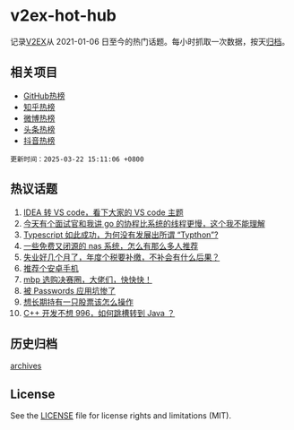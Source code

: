 # v2ex-hot-hub

 记录[V2EX](https://www.v2ex.com/)从 2021-01-06 日至今的热门话题。每小时抓取一次数据，按天[归档](archives)。
 
 ## 相关项目

- [GitHub热榜](https://github.com/lonnyzhang423/github-hot-hub)
- [知乎热榜](https://github.com/lonnyzhang423/zhihu-hot-hub)
- [微博热榜](https://github.com/lonnyzhang423/weibo-hot-hub)
- [头条热榜](https://github.com/lonnyzhang423/toutiao-hot-hub)
- [抖音热榜](https://github.com/lonnyzhang423/douyin-hot-hub)


 `更新时间：2025-03-22 15:11:06 +0800`

## 热议话题

1. [IDEA 转 VS code，看下大家的 VS code 主题](https://www.v2ex.com/t/1120166)
1. [今天有个面试官和我讲 go 的协程比系统的线程更慢，这个我不能理解](https://www.v2ex.com/t/1120244)
1. [Typescript 如此成功，为何没有发展出所谓 “Typthon”?](https://www.v2ex.com/t/1120232)
1. [一些免费又闭源的 nas 系统，怎么有那么多人推荐](https://www.v2ex.com/t/1120264)
1. [失业好几个月了，年度个税要补缴，不补会有什么后果？](https://www.v2ex.com/t/1120275)
1. [推荐个安卓手机](https://www.v2ex.com/t/1120210)
1. [mbp 选购决赛圈，大佬们，快快快！](https://www.v2ex.com/t/1120231)
1. [被 Passwords 应用坑惨了](https://www.v2ex.com/t/1120176)
1. [想长期持有一只股票该怎么操作](https://www.v2ex.com/t/1120175)
1. [C++ 开发不想 996，如何跳槽转到 Java ？](https://www.v2ex.com/t/1120238)

## 历史归档

[archives](archives)

## License

See the [LICENSE](LICENSE) file for license rights and limitations (MIT).
